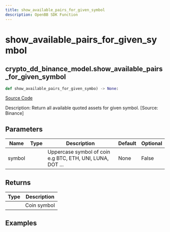 ```yaml
---
title: show_available_pairs_for_given_symbol
description: OpenBB SDK Function
---
```

# show_available_pairs_for_given_symbol

## crypto_dd_binance_model.show_available_pairs_for_given_symbol

```python
def show_available_pairs_for_given_symbo) -> None:
```
[Source Code](https://github.com/OpenBB-finance/OpenBBTerminal/tree/main/openbb_terminal/decorators.py#L110)

Description: Return all available quoted assets for given symbol. [Source: Binance]

## Parameters

| Name | Type | Description | Default | Optional |
| ---- | ---- | ----------- | ------- | -------- |
| symbol |  | Uppercase symbol of coin e.g BTC, ETH, UNI, LUNA, DOT ... | None | False |

## Returns

| Type | Description |
| ---- | ----------- |
|  | Coin symbol |

## Examples

